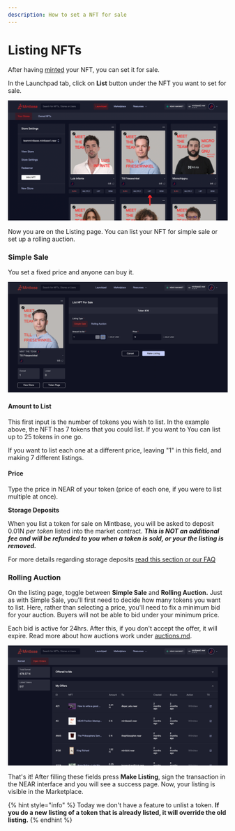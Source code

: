 ```yaml
---
description: How to set a NFT for sale
---
```


# Listing NFTs

After having [minted](minting-nfts.md) your NFT, you can set it for sale.

In the Launchpad tab, click on **List** button under the NFT you want to set for sale.

![](<../../.gitbook/assets/Untitled design (13).png>)

Now you are on the Listing page. You can list your NFT for simple sale or set up a rolling auction.&#x20;

### Simple Sale

You set a fixed price and anyone can buy it.

![](<../../.gitbook/assets/Screenshot 2022-08-12 at 10.10.54.png>)

#### Amount to List

This first input is the number of tokens you wish to list. In the example above, the NFT has 7 tokens that you could list. If you want to You can list up to 25 tokens in one go.

If you want to list each one at a different price, leaving "1" in this field, and making 7 different listings.

#### Price

Type the price in NEAR of your token (price of each one, if you were to list multiple at once).



**Storage Deposits**

When you list a token for sale on Mintbase, you will be asked to deposit 0.01N _per token_ listed into the market contract. _**This is NOT an additional fee and will be refunded to you when a token is sold, or your the listing is removed.**_ &#x20;

For more details regarding storage deposits [read this section or our FAQ](../../market/faq.md#what-is-a-storage-deposit-and-why-is-it-required-to-list-on-the-market)



### Rolling Auction

On the listing page, toggle between **Simple Sale** and **Rolling Auction.** Just as with Simple Sale, you'll first need to decide how many tokens you want to list. Here, rather than selecting a price, you'll need to fix a minimum bid for your auction. Buyers will not be able to bid under your minimum price.&#x20;

Each bid is active for 24hrs. After this, if you don't accept the offer, it will expire. Read more about how auctions work under [auctions.md](../../market/auctions.md "mention").

![](<../../.gitbook/assets/Screenshot 2022-08-12 at 10.30.02.png>)

That's it! After filling these fields press **Make Listing**, sign the transaction in the NEAR interface and you will see a success page. Now, your listing is visible in the Marketplace.

{% hint style="info" %}
Today we don't have a feature to unlist a token. **If you do a new listing of a token that is already listed, it will override the old listing.**
{% endhint %}
